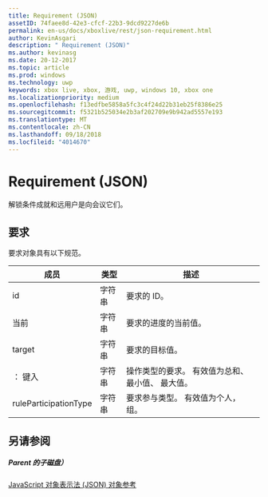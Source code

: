 ```yaml
---
title: Requirement (JSON)
assetID: 74faee8d-42e3-cfcf-22b3-9dcd9227de6b
permalink: en-us/docs/xboxlive/rest/json-requirement.html
author: KevinAsgari
description: " Requirement (JSON)"
ms.author: kevinasg
ms.date: 20-12-2017
ms.topic: article
ms.prod: windows
ms.technology: uwp
keywords: xbox live, xbox, 游戏, uwp, windows 10, xbox one
ms.localizationpriority: medium
ms.openlocfilehash: f13edfbe5858a5fc3c4f24d22b31eb25f8386e25
ms.sourcegitcommit: f5321b525034e2b3af202709e9b942ad5557e193
ms.translationtype: MT
ms.contentlocale: zh-CN
ms.lasthandoff: 09/18/2018
ms.locfileid: "4014670"
---
```

# <a name="requirement-json"></a>Requirement (JSON)
解锁条件成就和远用户是向会议它们。 
<a id="ID4EN"></a>

 
## <a name="requirement"></a>要求
 
要求对象具有以下规范。
 
| 成员| 类型| 描述| 
| --- | --- | --- | 
| id| 字符串| 要求的 ID。| 
| 当前| 字符串| 要求的进度的当前值。| 
| target| 字符串| 要求的目标值。| 
| ： 键入| 字符串| 操作类型的要求。 有效值为总和、 最小值、 最大值。| 
| ruleParticipationType| 字符串| 要求参与类型。 有效值为个人，组。| 
  
<a id="ID4ETC"></a>

 
## <a name="see-also"></a>另请参阅
 
<a id="ID4EVC"></a>

 
##### <a name="parent"></a>Parent 的子磁盘） 

[JavaScript 对象表示法 (JSON) 对象参考](atoc-xboxlivews-reference-json.md)

   